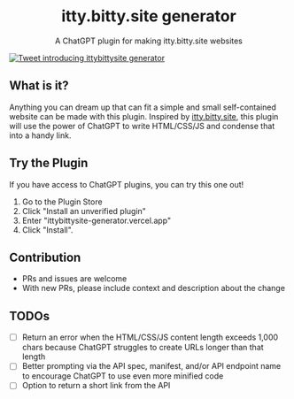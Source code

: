<h1 align="center">itty.bitty.site generator</h3>

<p align="center">
  A ChatGPT plugin for making itty.bitty.site websites
</p>

<a href="https://twitter.com/iamalexjin/status/1643370197783572480?s=20" target="_blank">
  <img src="https://ittybittysite-generator.vercel.app/tweet.png" alt="Tweet introducing ittybittysite generator">
</a>

## What is it?

Anything you can dream up that can fit a simple and small self-contained website can be made with this plugin. Inspired by [itty.bitty.site](https://github.com/alcor/itty-bitty/), this plugin will use the power of ChatGPT to write HTML/CSS/JS and condense that into a handy link.

## Try the Plugin

If you have access to ChatGPT plugins, you can try this one out!

1. Go to the Plugin Store
2. Click "Install an unverified plugin"
3. Enter "ittybittysite-generator.vercel.app"
4. Click "Install".

## Contribution

- PRs and issues are welcome
- With new PRs, please include context and description about the change

## TODOs

- [ ] Return an error when the HTML/CSS/JS content length exceeds 1,000 chars because ChatGPT struggles to create URLs longer than that length
- [ ] Better prompting via the API spec, manifest, and/or API endpoint name to encourage ChatGPT to use even more minified code
- [ ] Option to return a short link from the API
